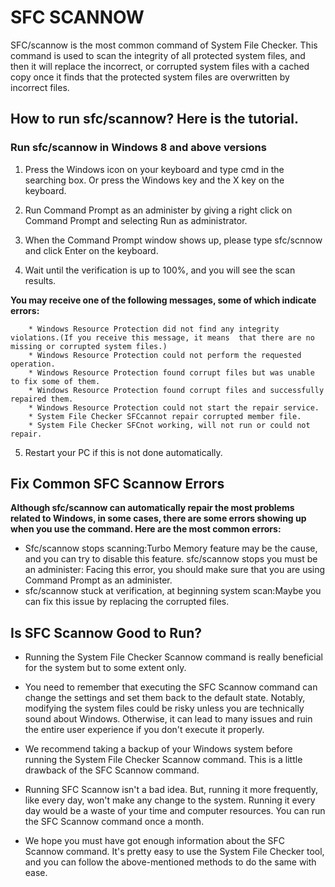 # SFC SCANNOW



SFC/scannow is the most common command of System File Checker. This command is used to scan the integrity of all protected system files, and then it will replace the incorrect, or corrupted system files with a cached copy once it finds that the protected system files are overwritten by incorrect files.



## How to run sfc/scannow? Here is the tutorial.

### **Run sfc/scannow in Windows 8 and above versions**

1. Press the Windows icon on your keyboard and type cmd in the searching box. Or press the Windows key and the X key on the keyboard.

2. Run Command Prompt as an administer by giving a right click on Command Prompt and selecting Run as administrator.

3. When the Command Prompt window shows up, please type sfc/scnnow and click Enter on the keyboard.

4. Wait until the verification is up to 100%, and you will see the scan results.

**You may receive one of the following messages, some of which indicate errors:**

		* Windows Resource Protection did not find any integrity violations.(If you receive this message, it means  that there are no missing or corrupted system files.)
		* Windows Resource Protection could not perform the requested operation.
		* Windows Resource Protection found corrupt files but was unable to fix some of them.
		* Windows Resource Protection found corrupt files and successfully repaired them.
		* Windows Resource Protection could not start the repair service.
		* System File Checker SFCcannot repair corrupted member file.
		* System File Checker SFCnot working, will not run or could not repair.

5. Restart your PC if this is not done automatically.


## Fix Common SFC Scannow Errors

**Although sfc/scannow can automatically repair the most problems related to Windows, in some cases, there are some errors showing up when you use the command. Here are the most common errors:**

* Sfc/scannow stops scanning:Turbo Memory feature may be the cause, and you can try to disable this feature.
sfc/scannow stops you must be an administer: Facing this error, you should make sure that you are using Command Prompt as an administer.
* sfc/scannow stuck at verification, at beginning system scan:Maybe you can fix this issue by replacing the corrupted files.


## Is SFC Scannow Good to Run?
* Running the System File Checker Scannow command is really beneficial for the system but to some extent only. 

* You need to remember that executing the SFC Scannow command can change the settings and set them back to the default state. Notably, modifying the system files could be risky unless you are technically sound about Windows. Otherwise, it can lead to many issues and ruin the entire user experience if you don't execute it properly.

* We recommend taking a backup of your Windows system before running the System File Checker Scannow command. This is a little drawback of the SFC Scannow command.

* Running SFC Scannow isn't a bad idea. But, running it more frequently, like every day, won't make any change to the system. Running it every day would be a waste of your time and computer resources. You can run the SFC Scannow command once a month.

* We hope you must have got enough information about the SFC Scannow command. It's pretty easy to use the System File Checker tool, and you can follow the above-mentioned methods to do the same with ease.
